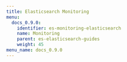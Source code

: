 ```yaml
---
title: Elasticsearch Monitoring
menu:
  docs_0.9.0:
    identifier: es-monitoring-elasticsearch
    name: Monitoring
    parent: es-elasticsearch-guides
    weight: 45
menu_name: docs_0.9.0
---
```

